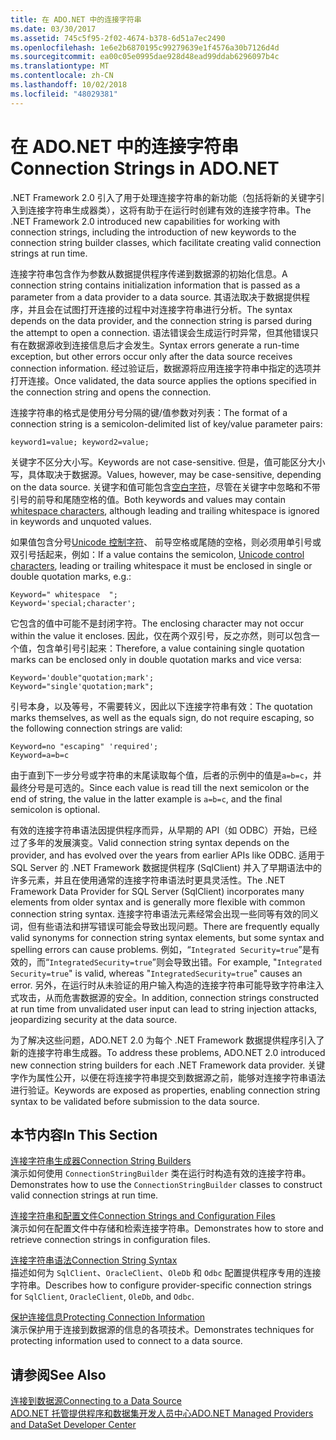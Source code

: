 ```yaml
---
title: 在 ADO.NET 中的连接字符串
ms.date: 03/30/2017
ms.assetid: 745c5f95-2f02-4674-b378-6d51a7ec2490
ms.openlocfilehash: 1e6e2b6870195c99279639e1f4576a30b7126d4d
ms.sourcegitcommit: ea00c05e0995dae928d48ead99ddab6296097b4c
ms.translationtype: MT
ms.contentlocale: zh-CN
ms.lasthandoff: 10/02/2018
ms.locfileid: "48029381"
---
```

# <a name="connection-strings-in-adonet"></a><span data-ttu-id="7505e-102">在 ADO.NET 中的连接字符串</span><span class="sxs-lookup"><span data-stu-id="7505e-102">Connection Strings in ADO.NET</span></span>
<span data-ttu-id="7505e-103">.NET Framework 2.0 引入了用于处理连接字符串的新功能（包括将新的关键字引入到连接字符串生成器类），这将有助于在运行时创建有效的连接字符串。</span><span class="sxs-lookup"><span data-stu-id="7505e-103">The .NET Framework 2.0 introduced new capabilities for working with connection strings, including the introduction of new keywords to the connection string builder classes, which facilitate creating valid connection strings at run time.</span></span>  
  
<span data-ttu-id="7505e-104">连接字符串包含作为参数从数据提供程序传递到数据源的初始化信息。</span><span class="sxs-lookup"><span data-stu-id="7505e-104">A connection string contains initialization information that is passed as a parameter from a data provider to a data source.</span></span> <span data-ttu-id="7505e-105">其语法取决于数据提供程序，并且会在试图打开连接的过程中对连接字符串进行分析。</span><span class="sxs-lookup"><span data-stu-id="7505e-105">The syntax depends on the data provider, and the connection string is parsed during the attempt to open a connection.</span></span> <span data-ttu-id="7505e-106">语法错误会生成运行时异常，但其他错误只有在数据源收到连接信息后才会发生。</span><span class="sxs-lookup"><span data-stu-id="7505e-106">Syntax errors generate a run-time exception, but other errors occur only after the data source receives connection information.</span></span> <span data-ttu-id="7505e-107">经过验证后，数据源将应用连接字符串中指定的选项并打开连接。</span><span class="sxs-lookup"><span data-stu-id="7505e-107">Once validated, the data source applies the options specified in the connection string and opens the connection.</span></span>
  
<span data-ttu-id="7505e-108">连接字符串的格式是使用分号分隔的键/值参数对列表：</span><span class="sxs-lookup"><span data-stu-id="7505e-108">The format of a connection string is a semicolon-delimited list of key/value parameter pairs:</span></span>
  
    keyword1=value; keyword2=value;
  
<span data-ttu-id="7505e-109">关键字不区分大小写。</span><span class="sxs-lookup"><span data-stu-id="7505e-109">Keywords are not case-sensitive.</span></span> <span data-ttu-id="7505e-110">但是，值可能区分大小写，具体取决于数据源。</span><span class="sxs-lookup"><span data-stu-id="7505e-110">Values, however, may be case-sensitive, depending on the data source.</span></span> <span data-ttu-id="7505e-111">关键字和值可能包含[空白字符](https://en.wikipedia.org/wiki/Whitespace_character#Unicode)，尽管在关键字中忽略和不带引号的前导和尾随空格的值。</span><span class="sxs-lookup"><span data-stu-id="7505e-111">Both keywords and values may contain [whitespace characters](https://en.wikipedia.org/wiki/Whitespace_character#Unicode), although leading and trailing whitespace is ignored in keywords and unquoted values.</span></span>

<span data-ttu-id="7505e-112">如果值包含分号[Unicode 控制字符](https://en.wikipedia.org/wiki/Unicode_control_characters)、 前导空格或尾随的空格，则必须用单引号或双引号括起来，例如：</span><span class="sxs-lookup"><span data-stu-id="7505e-112">If a value contains the semicolon, [Unicode control characters](https://en.wikipedia.org/wiki/Unicode_control_characters), leading or trailing whitespace it must be enclosed in single or double quotation marks, e.g.:</span></span>

    Keyword=" whitespace  ";
    Keyword='special;character';

<span data-ttu-id="7505e-113">它包含的值中可能不是封闭字符。</span><span class="sxs-lookup"><span data-stu-id="7505e-113">The enclosing character may not occur within the value it encloses.</span></span> <span data-ttu-id="7505e-114">因此，仅在两个双引号，反之亦然，则可以包含一个值，包含单引号引起来：</span><span class="sxs-lookup"><span data-stu-id="7505e-114">Therefore, a value containing single quotation marks can be enclosed only in double quotation marks and vice versa:</span></span>

    Keyword='double"quotation;mark';
    Keyword="single'quotation;mark";

<span data-ttu-id="7505e-115">引号本身，以及等号，不需要转义，因此以下连接字符串有效：</span><span class="sxs-lookup"><span data-stu-id="7505e-115">The quotation marks themselves, as well as the equals sign, do not require escaping, so the following connection strings are valid:</span></span>

    Keyword=no "escaping" 'required';
    Keyword=a=b=c

<span data-ttu-id="7505e-116">由于直到下一步分号或字符串的末尾读取每个值，后者的示例中的值是`a=b=c`，并最终分号是可选的。</span><span class="sxs-lookup"><span data-stu-id="7505e-116">Since each value is read till the next semicolon or the end of string, the value in the latter example is `a=b=c`, and the final semicolon is optional.</span></span>

<span data-ttu-id="7505e-117">有效的连接字符串语法因提供程序而异，从早期的 API（如 ODBC）开始，已经过了多年的发展演变。</span><span class="sxs-lookup"><span data-stu-id="7505e-117">Valid connection string syntax depends on the provider, and has evolved over the years from earlier APIs like ODBC.</span></span> <span data-ttu-id="7505e-118">适用于 SQL Server 的 .NET Framework 数据提供程序 (SqlClient) 并入了早期语法中的许多元素，并且在使用通常的连接字符串语法时更具灵活性。</span><span class="sxs-lookup"><span data-stu-id="7505e-118">The .NET Framework Data Provider for SQL Server (SqlClient) incorporates many elements from older syntax and is generally more flexible with common connection string syntax.</span></span> <span data-ttu-id="7505e-119">连接字符串语法元素经常会出现一些同等有效的同义词，但有些语法和拼写错误可能会导致出现问题。</span><span class="sxs-lookup"><span data-stu-id="7505e-119">There are frequently equally valid synonyms for connection string syntax elements, but some syntax and spelling errors can cause problems.</span></span> <span data-ttu-id="7505e-120">例如，“`Integrated Security=true`”是有效的，而“`IntegratedSecurity=true`”则会导致出错。</span><span class="sxs-lookup"><span data-stu-id="7505e-120">For example, "`Integrated Security=true`" is valid, whereas "`IntegratedSecurity=true`" causes an error.</span></span> <span data-ttu-id="7505e-121">另外，在运行时从未验证的用户输入构造的连接字符串可能导致字符串注入式攻击，从而危害数据源的安全。</span><span class="sxs-lookup"><span data-stu-id="7505e-121">In addition, connection strings constructed at run time from unvalidated user input can lead to string injection attacks, jeopardizing security at the data source.</span></span>
  
<span data-ttu-id="7505e-122">为了解决这些问题，ADO.NET 2.0 为每个 .NET Framework 数据提供程序引入了新的连接字符串生成器。</span><span class="sxs-lookup"><span data-stu-id="7505e-122">To address these problems, ADO.NET 2.0 introduced new connection string builders for each .NET Framework data provider.</span></span> <span data-ttu-id="7505e-123">关键字作为属性公开，以便在将连接字符串提交到数据源之前，能够对连接字符串语法进行验证。</span><span class="sxs-lookup"><span data-stu-id="7505e-123">Keywords are exposed as properties, enabling connection string syntax to be validated before submission to the data source.</span></span>
  
## <a name="in-this-section"></a><span data-ttu-id="7505e-124">本节内容</span><span class="sxs-lookup"><span data-stu-id="7505e-124">In This Section</span></span>  
 [<span data-ttu-id="7505e-125">连接字符串生成器</span><span class="sxs-lookup"><span data-stu-id="7505e-125">Connection String Builders</span></span>](../../../../docs/framework/data/adonet/connection-string-builders.md)  
 <span data-ttu-id="7505e-126">演示如何使用 `ConnectionStringBuilder` 类在运行时构造有效的连接字符串。</span><span class="sxs-lookup"><span data-stu-id="7505e-126">Demonstrates how to use the `ConnectionStringBuilder` classes to construct valid connection strings at run time.</span></span>
  
 [<span data-ttu-id="7505e-127">连接字符串和配置文件</span><span class="sxs-lookup"><span data-stu-id="7505e-127">Connection Strings and Configuration Files</span></span>](../../../../docs/framework/data/adonet/connection-strings-and-configuration-files.md)  
 <span data-ttu-id="7505e-128">演示如何在配置文件中存储和检索连接字符串。</span><span class="sxs-lookup"><span data-stu-id="7505e-128">Demonstrates how to store and retrieve connection strings in configuration files.</span></span>
  
 [<span data-ttu-id="7505e-129">连接字符串语法</span><span class="sxs-lookup"><span data-stu-id="7505e-129">Connection String Syntax</span></span>](../../../../docs/framework/data/adonet/connection-string-syntax.md)  
 <span data-ttu-id="7505e-130">描述如何为 `SqlClient`、`OracleClient`、`OleDb` 和 `Odbc` 配置提供程序专用的连接字符串。</span><span class="sxs-lookup"><span data-stu-id="7505e-130">Describes how to configure provider-specific connection strings for `SqlClient`, `OracleClient`, `OleDb`, and `Odbc`.</span></span>
  
 [<span data-ttu-id="7505e-131">保护连接信息</span><span class="sxs-lookup"><span data-stu-id="7505e-131">Protecting Connection Information</span></span>](../../../../docs/framework/data/adonet/protecting-connection-information.md)  
 <span data-ttu-id="7505e-132">演示保护用于连接到数据源的信息的各项技术。</span><span class="sxs-lookup"><span data-stu-id="7505e-132">Demonstrates techniques for protecting information used to connect to a data source.</span></span>
  
## <a name="see-also"></a><span data-ttu-id="7505e-133">请参阅</span><span class="sxs-lookup"><span data-stu-id="7505e-133">See Also</span></span>  
 [<span data-ttu-id="7505e-134">连接到数据源</span><span class="sxs-lookup"><span data-stu-id="7505e-134">Connecting to a Data Source</span></span>](/cpp/data/odbc/connecting-to-a-data-source)  
 [<span data-ttu-id="7505e-135">ADO.NET 托管提供程序和数据集开发人员中心</span><span class="sxs-lookup"><span data-stu-id="7505e-135">ADO.NET Managed Providers and DataSet Developer Center</span></span>](https://go.microsoft.com/fwlink/?LinkId=217917)
